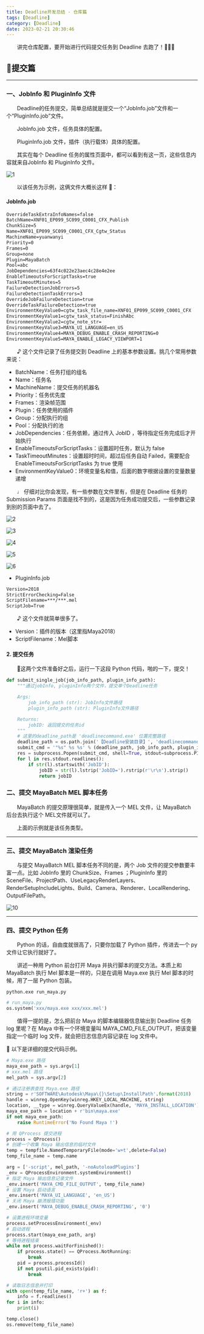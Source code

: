 ```yaml
---
title: Deadline开发总结 - 仓库篇
tags: [Deadline]
category: [Deadline]
date: 2023-02-21 20:30:46
---
```


&emsp;&emsp;讲完仓库配置，要开始进行代码提交任务到 Deadline 去跑了！🚙🚙🚙

## 📒提交篇

---

### 一、JobInfo 和 PluginInfo 文件

&emsp;&emsp;Deadline的任务提交，简单总结就是提交一个“JobInfo.job”文件和一个“PluginInfo.job”文件。

&emsp;&emsp;JobInfo.job 文件，任务具体的配置。

&emsp;&emsp;PluginInfo.job 文件，插件（执行载体）具体的配置。

&emsp;&emsp;其实在每个 Deadline 任务的属性页面中，都可以看到有这一页，这些信息内容就来自JobInfo 和 PluginInfo 文件。  

![1](Deadline开发总结提交篇/1.png)

&emsp;&emsp;以该任务为示例，这俩文件大概长这样 👀：

#### JobInfo.job

```txt
OverrideTaskExtraInfoNames=false
BatchName=XNF01_EP099_SC099_C0001_CFX_Publish
ChunkSize=5
Name=XNF01_EP099_SC099_C0001_CFX_Cgtw_Status
MachineName=yuanwanyi
Priority=0
Frames=0
Group=none
Plugin=MayaBatch
Pool=abc
JobDependencies=63f4c022e23aec4c28e4e2ee
EnableTimeoutsForScriptTasks=true
TaskTimeoutMinutes=5
FailureDetectionJobErrors=5
FailureDetectionTaskErrors=3
OverrideJobFailureDetection=true
OverrideTaskFailureDetection=true
EnvironmentKeyValue0=cgtw_task_file_name=XNF01_EP099_SC099_C0001_CFX
EnvironmentKeyValue1=cgtw_task_status=FinishAbc
EnvironmentKeyValue2=cgtw_note_str=
EnvironmentKeyValue3=MAYA_UI_LANGUAGE=en_US
EnvironmentKeyValue4=MAYA_DEBUG_ENABLE_CRASH_REPORTING=0
EnvironmentKeyValue5=MAYA_ENABLE_LEGACY_VIEWPORT=1
```

&emsp;&emsp;♪ 这个文件记录了任务提交到 Deadline 上的基本参数设置。挑几个常用参数来说：

- BatchName：任务打组的组名
- Name：任务名
- MachineName：提交任务的机器名
- Priority：任务优先度
- Frames：渲染帧范围
- Plugin：任务使用的插件
- Group：分配执行的组
- Pool：分配执行的池
- JobDependencies：任务依赖，通过传入 JobID ，等待指定任务完成后才开始执行
- EnableTimeoutsForScriptTasks：设置超时任务，默认为 false
- TaskTimeoutMinutes：设置超时时间，超过后任务自动 Failed，需要配合 EnableTimeoutsForScriptTasks 为 true 使用
- EnvironmentKeyValue0：环境变量名和值，后面的数字根据设置的变量数量递增

&emsp;&emsp;♩ 仔细对比你会发现，有一些参数在文件里有，但是在 Deadline 任务的 Submission Params 页面是找不到的，这是因为任务成功提交后，一些参数记录到别的页面中去了。  

![2](Deadline开发总结提交篇/2.png)

![3](Deadline开发总结提交篇/3.png)

![4](Deadline开发总结提交篇/4.png)

![5](Deadline开发总结提交篇/5.png)

![6](Deadline开发总结提交篇/6.png)

- PluginInfo.job

```txt
Version=2018
StrictErrorChecking=False
ScriptFilename=***/***.mel
ScriptJob=True
```

&emsp;&emsp;♪ 这个文件就简单很多了。

- Version：插件的版本（这里指Maya2018）
- ScriptFilename：Mel脚本

#### 2. 提交任务

&emsp;&emsp;🔺这两个文件准备好之后，运行一下这段 Python 代码，啪的一下，提交！

```python
def submit_single_job(job_info_path, plugin_info_path):
    """通过jobInfo, pluginInfo两个文件，提交单个Deadline任务

    Args:
        job_info_path (str): JobInfo文件路径
        plugin_info_path (str): PluginInfo文件路径

    Returns:
        jobID: 返回提交的任务id
    """
    # 这里的deadline_path是 'deadlinecommand.exe' 位置完整路径
    deadline_path = os.path.join('【Deadline安装目录】', 'deadlinecommand.exe')
    submit_cmd = '"%s" %s %s' % (deadline_path, job_info_path, plugin_info_path)
    res = subprocess.Popen(submit_cmd, shell=True, stdout=subprocess.PIPE)
    for l in res.stdout.readlines():
        if str(l).startswith('JobID'):
            jobID = str(l).lstrip('JobID=').rstrip(r'\r\n').strip()
            return jobID
```

### 二、提交 MayaBatch MEL 脚本任务

&emsp;&emsp;MayaBatch 的提交原理很简单，就是传入一个 MEL 文件，让 MayaBatch 后台去执行这个 MEL文件就可以了。

&emsp;&emsp;上面的示例就是该任务类型。

---

### 三、提交 MayaBatch 渲染任务

&emsp;&emsp;与提交 MayaBatch MEL 脚本任务不同的是，两个 Job 文件的提交参数要丰富一点。比如 JobInfo 里的 ChunkSize、Frames ；PluginInfo 里的 SceneFile、ProjectPath、UseLegacyRenderLayers、RenderSetupIncludeLights、Build、Camera、Renderer、LocalRendering、OutputFilePath。

![10](Deadline开发总结提交篇/8.png)

---

### 四、提交 Python 任务

&emsp;&emsp;Python 的话，自由度就很高了，只要你加载了 Python 插件，传进去一个 py 文件让它执行就好了。

&emsp;&emsp;讲述一种用 Python 前台打开 Maya 并执行脚本的提交方法。本质上和 MayaBatch 执行 Mel 脚本是一样的，只是在调用 Maya.exe 执行 Mel 脚本的时候，用了一层 Python 包装。

```python.exe run_maya.py```

```python
# run_maya.py
os.system('xxx/maya.exe xxx/xxx.mel')
```

&emsp;&emsp;值得一提的是，怎么把前台 Maya 的脚本编辑器信息输出到 Deadline 任务 log 里呢？在 Maya 中有一个环境变量叫 MAYA_CMD_FILE_OUTPUT，把该变量指定一个临时 log 文件，就会把日志信息内容记录在 log 文件中。

🎺 以下是详细的提交代码示例。

```python
# Maya.exe 路径
maya_exe_path = sys.argv[1]
# xxx.mel 路径
mel_path = sys.argv[2]

# 通过注册表查找 Maya.exe 路径
string = r'SOFTWARE\Autodesk\Maya\{}\Setup\InstallPath'.format(2018)
handle = winreg.OpenKey(winreg.HKEY_LOCAL_MACHINE, string)
location, __type = winreg.QueryValueEx(handle, 'MAYA_INSTALL_LOCATION')
maya_exe_path = location + r'bin\maya.exe'
if not maya_exe_path:
    raise RuntimeError('No Found Maya !')

# 用 QProcess 提交进程
process = QProcess()
# 创建一个收集 Maya 输出信息的临时文件
temp = tempfile.NamedTemporaryFile(mode='w+t',delete=False)
temp_file_name = temp.name

arg = ['-script', mel_path, '-noAutoloadPlugins']
_env = QProcessEnvironment.systemEnvironment()
# 指定 Maya 输出信息记录文件
_env.insert('MAYA_CMD_FILE_OUTPUT', temp_file_name)
# 设置 Maya 启动语言
_env.insert('MAYA_UI_LANGUAGE', 'en_US')
# 关闭 Maya 崩溃报错功能
_env.insert('MAYA_DEBUG_ENABLE_CRASH_REPORTING', '0')

# 设置进程环境变量
process.setProcessEnvironment(_env)
# 启动进程
process.start(maya_exe_path, arg)
# 等待进程结束
while not process.waitForFinished():
    if process.state() == QProcess.NotRunning:
        break
    pid = process.processId()
    if not psutil.pid_exists(pid):
        break

# 读取日志信息并打印
with open(temp_file_name, 'r+') as f:
    info = f.readlines()
for i in info:
    print(i)

temp.close()
os.remove(temp_file_name)
```
